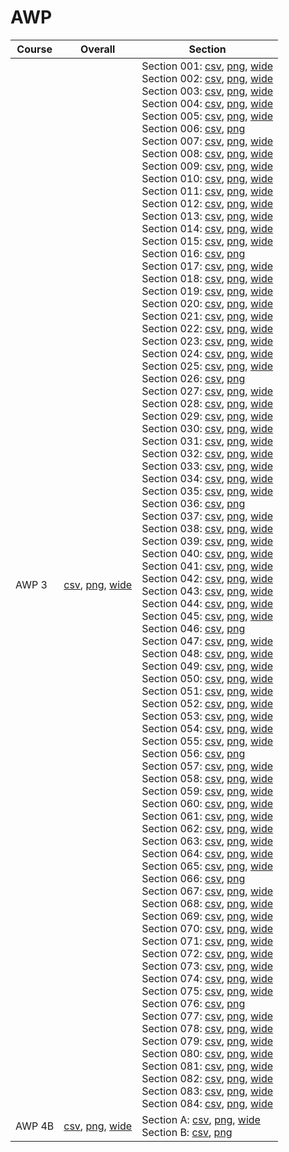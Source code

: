 # AWP

| Course | Overall | Section |
| ------ | ------- | ------- |
| AWP 3 | [csv](https://github.com/UCSD-Historical-Enrollment-Data/2023Fall/blob/main/overall/AWP%203.csv), [png](https://raw.githubusercontent.com/UCSD-Historical-Enrollment-Data/2023Fall/main/plot_overall/AWP%203.png), [wide](https://raw.githubusercontent.com/UCSD-Historical-Enrollment-Data/2023Fall/main/plot_overall_wide/AWP%203.png) | Section 001: [csv](https://github.com/UCSD-Historical-Enrollment-Data/2023Fall/blob/main/section/AWP%203_001.csv), [png](https://raw.githubusercontent.com/UCSD-Historical-Enrollment-Data/2023Fall/main/plot_section/AWP%203_001.png), [wide](https://raw.githubusercontent.com/UCSD-Historical-Enrollment-Data/2023Fall/main/plot_section_wide/AWP%203_001.png)<br>Section 002: [csv](https://github.com/UCSD-Historical-Enrollment-Data/2023Fall/blob/main/section/AWP%203_002.csv), [png](https://raw.githubusercontent.com/UCSD-Historical-Enrollment-Data/2023Fall/main/plot_section/AWP%203_002.png), [wide](https://raw.githubusercontent.com/UCSD-Historical-Enrollment-Data/2023Fall/main/plot_section_wide/AWP%203_002.png)<br>Section 003: [csv](https://github.com/UCSD-Historical-Enrollment-Data/2023Fall/blob/main/section/AWP%203_003.csv), [png](https://raw.githubusercontent.com/UCSD-Historical-Enrollment-Data/2023Fall/main/plot_section/AWP%203_003.png), [wide](https://raw.githubusercontent.com/UCSD-Historical-Enrollment-Data/2023Fall/main/plot_section_wide/AWP%203_003.png)<br>Section 004: [csv](https://github.com/UCSD-Historical-Enrollment-Data/2023Fall/blob/main/section/AWP%203_004.csv), [png](https://raw.githubusercontent.com/UCSD-Historical-Enrollment-Data/2023Fall/main/plot_section/AWP%203_004.png), [wide](https://raw.githubusercontent.com/UCSD-Historical-Enrollment-Data/2023Fall/main/plot_section_wide/AWP%203_004.png)<br>Section 005: [csv](https://github.com/UCSD-Historical-Enrollment-Data/2023Fall/blob/main/section/AWP%203_005.csv), [png](https://raw.githubusercontent.com/UCSD-Historical-Enrollment-Data/2023Fall/main/plot_section/AWP%203_005.png), [wide](https://raw.githubusercontent.com/UCSD-Historical-Enrollment-Data/2023Fall/main/plot_section_wide/AWP%203_005.png)<br>Section 006: [csv](https://github.com/UCSD-Historical-Enrollment-Data/2023Fall/blob/main/section/AWP%203_006.csv), [png](https://raw.githubusercontent.com/UCSD-Historical-Enrollment-Data/2023Fall/main/plot_section/AWP%203_006.png)<br>Section 007: [csv](https://github.com/UCSD-Historical-Enrollment-Data/2023Fall/blob/main/section/AWP%203_007.csv), [png](https://raw.githubusercontent.com/UCSD-Historical-Enrollment-Data/2023Fall/main/plot_section/AWP%203_007.png), [wide](https://raw.githubusercontent.com/UCSD-Historical-Enrollment-Data/2023Fall/main/plot_section_wide/AWP%203_007.png)<br>Section 008: [csv](https://github.com/UCSD-Historical-Enrollment-Data/2023Fall/blob/main/section/AWP%203_008.csv), [png](https://raw.githubusercontent.com/UCSD-Historical-Enrollment-Data/2023Fall/main/plot_section/AWP%203_008.png), [wide](https://raw.githubusercontent.com/UCSD-Historical-Enrollment-Data/2023Fall/main/plot_section_wide/AWP%203_008.png)<br>Section 009: [csv](https://github.com/UCSD-Historical-Enrollment-Data/2023Fall/blob/main/section/AWP%203_009.csv), [png](https://raw.githubusercontent.com/UCSD-Historical-Enrollment-Data/2023Fall/main/plot_section/AWP%203_009.png), [wide](https://raw.githubusercontent.com/UCSD-Historical-Enrollment-Data/2023Fall/main/plot_section_wide/AWP%203_009.png)<br>Section 010: [csv](https://github.com/UCSD-Historical-Enrollment-Data/2023Fall/blob/main/section/AWP%203_010.csv), [png](https://raw.githubusercontent.com/UCSD-Historical-Enrollment-Data/2023Fall/main/plot_section/AWP%203_010.png), [wide](https://raw.githubusercontent.com/UCSD-Historical-Enrollment-Data/2023Fall/main/plot_section_wide/AWP%203_010.png)<br>Section 011: [csv](https://github.com/UCSD-Historical-Enrollment-Data/2023Fall/blob/main/section/AWP%203_011.csv), [png](https://raw.githubusercontent.com/UCSD-Historical-Enrollment-Data/2023Fall/main/plot_section/AWP%203_011.png), [wide](https://raw.githubusercontent.com/UCSD-Historical-Enrollment-Data/2023Fall/main/plot_section_wide/AWP%203_011.png)<br>Section 012: [csv](https://github.com/UCSD-Historical-Enrollment-Data/2023Fall/blob/main/section/AWP%203_012.csv), [png](https://raw.githubusercontent.com/UCSD-Historical-Enrollment-Data/2023Fall/main/plot_section/AWP%203_012.png), [wide](https://raw.githubusercontent.com/UCSD-Historical-Enrollment-Data/2023Fall/main/plot_section_wide/AWP%203_012.png)<br>Section 013: [csv](https://github.com/UCSD-Historical-Enrollment-Data/2023Fall/blob/main/section/AWP%203_013.csv), [png](https://raw.githubusercontent.com/UCSD-Historical-Enrollment-Data/2023Fall/main/plot_section/AWP%203_013.png), [wide](https://raw.githubusercontent.com/UCSD-Historical-Enrollment-Data/2023Fall/main/plot_section_wide/AWP%203_013.png)<br>Section 014: [csv](https://github.com/UCSD-Historical-Enrollment-Data/2023Fall/blob/main/section/AWP%203_014.csv), [png](https://raw.githubusercontent.com/UCSD-Historical-Enrollment-Data/2023Fall/main/plot_section/AWP%203_014.png), [wide](https://raw.githubusercontent.com/UCSD-Historical-Enrollment-Data/2023Fall/main/plot_section_wide/AWP%203_014.png)<br>Section 015: [csv](https://github.com/UCSD-Historical-Enrollment-Data/2023Fall/blob/main/section/AWP%203_015.csv), [png](https://raw.githubusercontent.com/UCSD-Historical-Enrollment-Data/2023Fall/main/plot_section/AWP%203_015.png), [wide](https://raw.githubusercontent.com/UCSD-Historical-Enrollment-Data/2023Fall/main/plot_section_wide/AWP%203_015.png)<br>Section 016: [csv](https://github.com/UCSD-Historical-Enrollment-Data/2023Fall/blob/main/section/AWP%203_016.csv), [png](https://raw.githubusercontent.com/UCSD-Historical-Enrollment-Data/2023Fall/main/plot_section/AWP%203_016.png)<br>Section 017: [csv](https://github.com/UCSD-Historical-Enrollment-Data/2023Fall/blob/main/section/AWP%203_017.csv), [png](https://raw.githubusercontent.com/UCSD-Historical-Enrollment-Data/2023Fall/main/plot_section/AWP%203_017.png), [wide](https://raw.githubusercontent.com/UCSD-Historical-Enrollment-Data/2023Fall/main/plot_section_wide/AWP%203_017.png)<br>Section 018: [csv](https://github.com/UCSD-Historical-Enrollment-Data/2023Fall/blob/main/section/AWP%203_018.csv), [png](https://raw.githubusercontent.com/UCSD-Historical-Enrollment-Data/2023Fall/main/plot_section/AWP%203_018.png), [wide](https://raw.githubusercontent.com/UCSD-Historical-Enrollment-Data/2023Fall/main/plot_section_wide/AWP%203_018.png)<br>Section 019: [csv](https://github.com/UCSD-Historical-Enrollment-Data/2023Fall/blob/main/section/AWP%203_019.csv), [png](https://raw.githubusercontent.com/UCSD-Historical-Enrollment-Data/2023Fall/main/plot_section/AWP%203_019.png), [wide](https://raw.githubusercontent.com/UCSD-Historical-Enrollment-Data/2023Fall/main/plot_section_wide/AWP%203_019.png)<br>Section 020: [csv](https://github.com/UCSD-Historical-Enrollment-Data/2023Fall/blob/main/section/AWP%203_020.csv), [png](https://raw.githubusercontent.com/UCSD-Historical-Enrollment-Data/2023Fall/main/plot_section/AWP%203_020.png), [wide](https://raw.githubusercontent.com/UCSD-Historical-Enrollment-Data/2023Fall/main/plot_section_wide/AWP%203_020.png)<br>Section 021: [csv](https://github.com/UCSD-Historical-Enrollment-Data/2023Fall/blob/main/section/AWP%203_021.csv), [png](https://raw.githubusercontent.com/UCSD-Historical-Enrollment-Data/2023Fall/main/plot_section/AWP%203_021.png), [wide](https://raw.githubusercontent.com/UCSD-Historical-Enrollment-Data/2023Fall/main/plot_section_wide/AWP%203_021.png)<br>Section 022: [csv](https://github.com/UCSD-Historical-Enrollment-Data/2023Fall/blob/main/section/AWP%203_022.csv), [png](https://raw.githubusercontent.com/UCSD-Historical-Enrollment-Data/2023Fall/main/plot_section/AWP%203_022.png), [wide](https://raw.githubusercontent.com/UCSD-Historical-Enrollment-Data/2023Fall/main/plot_section_wide/AWP%203_022.png)<br>Section 023: [csv](https://github.com/UCSD-Historical-Enrollment-Data/2023Fall/blob/main/section/AWP%203_023.csv), [png](https://raw.githubusercontent.com/UCSD-Historical-Enrollment-Data/2023Fall/main/plot_section/AWP%203_023.png), [wide](https://raw.githubusercontent.com/UCSD-Historical-Enrollment-Data/2023Fall/main/plot_section_wide/AWP%203_023.png)<br>Section 024: [csv](https://github.com/UCSD-Historical-Enrollment-Data/2023Fall/blob/main/section/AWP%203_024.csv), [png](https://raw.githubusercontent.com/UCSD-Historical-Enrollment-Data/2023Fall/main/plot_section/AWP%203_024.png), [wide](https://raw.githubusercontent.com/UCSD-Historical-Enrollment-Data/2023Fall/main/plot_section_wide/AWP%203_024.png)<br>Section 025: [csv](https://github.com/UCSD-Historical-Enrollment-Data/2023Fall/blob/main/section/AWP%203_025.csv), [png](https://raw.githubusercontent.com/UCSD-Historical-Enrollment-Data/2023Fall/main/plot_section/AWP%203_025.png), [wide](https://raw.githubusercontent.com/UCSD-Historical-Enrollment-Data/2023Fall/main/plot_section_wide/AWP%203_025.png)<br>Section 026: [csv](https://github.com/UCSD-Historical-Enrollment-Data/2023Fall/blob/main/section/AWP%203_026.csv), [png](https://raw.githubusercontent.com/UCSD-Historical-Enrollment-Data/2023Fall/main/plot_section/AWP%203_026.png)<br>Section 027: [csv](https://github.com/UCSD-Historical-Enrollment-Data/2023Fall/blob/main/section/AWP%203_027.csv), [png](https://raw.githubusercontent.com/UCSD-Historical-Enrollment-Data/2023Fall/main/plot_section/AWP%203_027.png), [wide](https://raw.githubusercontent.com/UCSD-Historical-Enrollment-Data/2023Fall/main/plot_section_wide/AWP%203_027.png)<br>Section 028: [csv](https://github.com/UCSD-Historical-Enrollment-Data/2023Fall/blob/main/section/AWP%203_028.csv), [png](https://raw.githubusercontent.com/UCSD-Historical-Enrollment-Data/2023Fall/main/plot_section/AWP%203_028.png), [wide](https://raw.githubusercontent.com/UCSD-Historical-Enrollment-Data/2023Fall/main/plot_section_wide/AWP%203_028.png)<br>Section 029: [csv](https://github.com/UCSD-Historical-Enrollment-Data/2023Fall/blob/main/section/AWP%203_029.csv), [png](https://raw.githubusercontent.com/UCSD-Historical-Enrollment-Data/2023Fall/main/plot_section/AWP%203_029.png), [wide](https://raw.githubusercontent.com/UCSD-Historical-Enrollment-Data/2023Fall/main/plot_section_wide/AWP%203_029.png)<br>Section 030: [csv](https://github.com/UCSD-Historical-Enrollment-Data/2023Fall/blob/main/section/AWP%203_030.csv), [png](https://raw.githubusercontent.com/UCSD-Historical-Enrollment-Data/2023Fall/main/plot_section/AWP%203_030.png), [wide](https://raw.githubusercontent.com/UCSD-Historical-Enrollment-Data/2023Fall/main/plot_section_wide/AWP%203_030.png)<br>Section 031: [csv](https://github.com/UCSD-Historical-Enrollment-Data/2023Fall/blob/main/section/AWP%203_031.csv), [png](https://raw.githubusercontent.com/UCSD-Historical-Enrollment-Data/2023Fall/main/plot_section/AWP%203_031.png), [wide](https://raw.githubusercontent.com/UCSD-Historical-Enrollment-Data/2023Fall/main/plot_section_wide/AWP%203_031.png)<br>Section 032: [csv](https://github.com/UCSD-Historical-Enrollment-Data/2023Fall/blob/main/section/AWP%203_032.csv), [png](https://raw.githubusercontent.com/UCSD-Historical-Enrollment-Data/2023Fall/main/plot_section/AWP%203_032.png), [wide](https://raw.githubusercontent.com/UCSD-Historical-Enrollment-Data/2023Fall/main/plot_section_wide/AWP%203_032.png)<br>Section 033: [csv](https://github.com/UCSD-Historical-Enrollment-Data/2023Fall/blob/main/section/AWP%203_033.csv), [png](https://raw.githubusercontent.com/UCSD-Historical-Enrollment-Data/2023Fall/main/plot_section/AWP%203_033.png), [wide](https://raw.githubusercontent.com/UCSD-Historical-Enrollment-Data/2023Fall/main/plot_section_wide/AWP%203_033.png)<br>Section 034: [csv](https://github.com/UCSD-Historical-Enrollment-Data/2023Fall/blob/main/section/AWP%203_034.csv), [png](https://raw.githubusercontent.com/UCSD-Historical-Enrollment-Data/2023Fall/main/plot_section/AWP%203_034.png), [wide](https://raw.githubusercontent.com/UCSD-Historical-Enrollment-Data/2023Fall/main/plot_section_wide/AWP%203_034.png)<br>Section 035: [csv](https://github.com/UCSD-Historical-Enrollment-Data/2023Fall/blob/main/section/AWP%203_035.csv), [png](https://raw.githubusercontent.com/UCSD-Historical-Enrollment-Data/2023Fall/main/plot_section/AWP%203_035.png), [wide](https://raw.githubusercontent.com/UCSD-Historical-Enrollment-Data/2023Fall/main/plot_section_wide/AWP%203_035.png)<br>Section 036: [csv](https://github.com/UCSD-Historical-Enrollment-Data/2023Fall/blob/main/section/AWP%203_036.csv), [png](https://raw.githubusercontent.com/UCSD-Historical-Enrollment-Data/2023Fall/main/plot_section/AWP%203_036.png)<br>Section 037: [csv](https://github.com/UCSD-Historical-Enrollment-Data/2023Fall/blob/main/section/AWP%203_037.csv), [png](https://raw.githubusercontent.com/UCSD-Historical-Enrollment-Data/2023Fall/main/plot_section/AWP%203_037.png), [wide](https://raw.githubusercontent.com/UCSD-Historical-Enrollment-Data/2023Fall/main/plot_section_wide/AWP%203_037.png)<br>Section 038: [csv](https://github.com/UCSD-Historical-Enrollment-Data/2023Fall/blob/main/section/AWP%203_038.csv), [png](https://raw.githubusercontent.com/UCSD-Historical-Enrollment-Data/2023Fall/main/plot_section/AWP%203_038.png), [wide](https://raw.githubusercontent.com/UCSD-Historical-Enrollment-Data/2023Fall/main/plot_section_wide/AWP%203_038.png)<br>Section 039: [csv](https://github.com/UCSD-Historical-Enrollment-Data/2023Fall/blob/main/section/AWP%203_039.csv), [png](https://raw.githubusercontent.com/UCSD-Historical-Enrollment-Data/2023Fall/main/plot_section/AWP%203_039.png), [wide](https://raw.githubusercontent.com/UCSD-Historical-Enrollment-Data/2023Fall/main/plot_section_wide/AWP%203_039.png)<br>Section 040: [csv](https://github.com/UCSD-Historical-Enrollment-Data/2023Fall/blob/main/section/AWP%203_040.csv), [png](https://raw.githubusercontent.com/UCSD-Historical-Enrollment-Data/2023Fall/main/plot_section/AWP%203_040.png), [wide](https://raw.githubusercontent.com/UCSD-Historical-Enrollment-Data/2023Fall/main/plot_section_wide/AWP%203_040.png)<br>Section 041: [csv](https://github.com/UCSD-Historical-Enrollment-Data/2023Fall/blob/main/section/AWP%203_041.csv), [png](https://raw.githubusercontent.com/UCSD-Historical-Enrollment-Data/2023Fall/main/plot_section/AWP%203_041.png), [wide](https://raw.githubusercontent.com/UCSD-Historical-Enrollment-Data/2023Fall/main/plot_section_wide/AWP%203_041.png)<br>Section 042: [csv](https://github.com/UCSD-Historical-Enrollment-Data/2023Fall/blob/main/section/AWP%203_042.csv), [png](https://raw.githubusercontent.com/UCSD-Historical-Enrollment-Data/2023Fall/main/plot_section/AWP%203_042.png), [wide](https://raw.githubusercontent.com/UCSD-Historical-Enrollment-Data/2023Fall/main/plot_section_wide/AWP%203_042.png)<br>Section 043: [csv](https://github.com/UCSD-Historical-Enrollment-Data/2023Fall/blob/main/section/AWP%203_043.csv), [png](https://raw.githubusercontent.com/UCSD-Historical-Enrollment-Data/2023Fall/main/plot_section/AWP%203_043.png), [wide](https://raw.githubusercontent.com/UCSD-Historical-Enrollment-Data/2023Fall/main/plot_section_wide/AWP%203_043.png)<br>Section 044: [csv](https://github.com/UCSD-Historical-Enrollment-Data/2023Fall/blob/main/section/AWP%203_044.csv), [png](https://raw.githubusercontent.com/UCSD-Historical-Enrollment-Data/2023Fall/main/plot_section/AWP%203_044.png), [wide](https://raw.githubusercontent.com/UCSD-Historical-Enrollment-Data/2023Fall/main/plot_section_wide/AWP%203_044.png)<br>Section 045: [csv](https://github.com/UCSD-Historical-Enrollment-Data/2023Fall/blob/main/section/AWP%203_045.csv), [png](https://raw.githubusercontent.com/UCSD-Historical-Enrollment-Data/2023Fall/main/plot_section/AWP%203_045.png), [wide](https://raw.githubusercontent.com/UCSD-Historical-Enrollment-Data/2023Fall/main/plot_section_wide/AWP%203_045.png)<br>Section 046: [csv](https://github.com/UCSD-Historical-Enrollment-Data/2023Fall/blob/main/section/AWP%203_046.csv), [png](https://raw.githubusercontent.com/UCSD-Historical-Enrollment-Data/2023Fall/main/plot_section/AWP%203_046.png)<br>Section 047: [csv](https://github.com/UCSD-Historical-Enrollment-Data/2023Fall/blob/main/section/AWP%203_047.csv), [png](https://raw.githubusercontent.com/UCSD-Historical-Enrollment-Data/2023Fall/main/plot_section/AWP%203_047.png), [wide](https://raw.githubusercontent.com/UCSD-Historical-Enrollment-Data/2023Fall/main/plot_section_wide/AWP%203_047.png)<br>Section 048: [csv](https://github.com/UCSD-Historical-Enrollment-Data/2023Fall/blob/main/section/AWP%203_048.csv), [png](https://raw.githubusercontent.com/UCSD-Historical-Enrollment-Data/2023Fall/main/plot_section/AWP%203_048.png), [wide](https://raw.githubusercontent.com/UCSD-Historical-Enrollment-Data/2023Fall/main/plot_section_wide/AWP%203_048.png)<br>Section 049: [csv](https://github.com/UCSD-Historical-Enrollment-Data/2023Fall/blob/main/section/AWP%203_049.csv), [png](https://raw.githubusercontent.com/UCSD-Historical-Enrollment-Data/2023Fall/main/plot_section/AWP%203_049.png), [wide](https://raw.githubusercontent.com/UCSD-Historical-Enrollment-Data/2023Fall/main/plot_section_wide/AWP%203_049.png)<br>Section 050: [csv](https://github.com/UCSD-Historical-Enrollment-Data/2023Fall/blob/main/section/AWP%203_050.csv), [png](https://raw.githubusercontent.com/UCSD-Historical-Enrollment-Data/2023Fall/main/plot_section/AWP%203_050.png), [wide](https://raw.githubusercontent.com/UCSD-Historical-Enrollment-Data/2023Fall/main/plot_section_wide/AWP%203_050.png)<br>Section 051: [csv](https://github.com/UCSD-Historical-Enrollment-Data/2023Fall/blob/main/section/AWP%203_051.csv), [png](https://raw.githubusercontent.com/UCSD-Historical-Enrollment-Data/2023Fall/main/plot_section/AWP%203_051.png), [wide](https://raw.githubusercontent.com/UCSD-Historical-Enrollment-Data/2023Fall/main/plot_section_wide/AWP%203_051.png)<br>Section 052: [csv](https://github.com/UCSD-Historical-Enrollment-Data/2023Fall/blob/main/section/AWP%203_052.csv), [png](https://raw.githubusercontent.com/UCSD-Historical-Enrollment-Data/2023Fall/main/plot_section/AWP%203_052.png), [wide](https://raw.githubusercontent.com/UCSD-Historical-Enrollment-Data/2023Fall/main/plot_section_wide/AWP%203_052.png)<br>Section 053: [csv](https://github.com/UCSD-Historical-Enrollment-Data/2023Fall/blob/main/section/AWP%203_053.csv), [png](https://raw.githubusercontent.com/UCSD-Historical-Enrollment-Data/2023Fall/main/plot_section/AWP%203_053.png), [wide](https://raw.githubusercontent.com/UCSD-Historical-Enrollment-Data/2023Fall/main/plot_section_wide/AWP%203_053.png)<br>Section 054: [csv](https://github.com/UCSD-Historical-Enrollment-Data/2023Fall/blob/main/section/AWP%203_054.csv), [png](https://raw.githubusercontent.com/UCSD-Historical-Enrollment-Data/2023Fall/main/plot_section/AWP%203_054.png), [wide](https://raw.githubusercontent.com/UCSD-Historical-Enrollment-Data/2023Fall/main/plot_section_wide/AWP%203_054.png)<br>Section 055: [csv](https://github.com/UCSD-Historical-Enrollment-Data/2023Fall/blob/main/section/AWP%203_055.csv), [png](https://raw.githubusercontent.com/UCSD-Historical-Enrollment-Data/2023Fall/main/plot_section/AWP%203_055.png), [wide](https://raw.githubusercontent.com/UCSD-Historical-Enrollment-Data/2023Fall/main/plot_section_wide/AWP%203_055.png)<br>Section 056: [csv](https://github.com/UCSD-Historical-Enrollment-Data/2023Fall/blob/main/section/AWP%203_056.csv), [png](https://raw.githubusercontent.com/UCSD-Historical-Enrollment-Data/2023Fall/main/plot_section/AWP%203_056.png)<br>Section 057: [csv](https://github.com/UCSD-Historical-Enrollment-Data/2023Fall/blob/main/section/AWP%203_057.csv), [png](https://raw.githubusercontent.com/UCSD-Historical-Enrollment-Data/2023Fall/main/plot_section/AWP%203_057.png), [wide](https://raw.githubusercontent.com/UCSD-Historical-Enrollment-Data/2023Fall/main/plot_section_wide/AWP%203_057.png)<br>Section 058: [csv](https://github.com/UCSD-Historical-Enrollment-Data/2023Fall/blob/main/section/AWP%203_058.csv), [png](https://raw.githubusercontent.com/UCSD-Historical-Enrollment-Data/2023Fall/main/plot_section/AWP%203_058.png), [wide](https://raw.githubusercontent.com/UCSD-Historical-Enrollment-Data/2023Fall/main/plot_section_wide/AWP%203_058.png)<br>Section 059: [csv](https://github.com/UCSD-Historical-Enrollment-Data/2023Fall/blob/main/section/AWP%203_059.csv), [png](https://raw.githubusercontent.com/UCSD-Historical-Enrollment-Data/2023Fall/main/plot_section/AWP%203_059.png), [wide](https://raw.githubusercontent.com/UCSD-Historical-Enrollment-Data/2023Fall/main/plot_section_wide/AWP%203_059.png)<br>Section 060: [csv](https://github.com/UCSD-Historical-Enrollment-Data/2023Fall/blob/main/section/AWP%203_060.csv), [png](https://raw.githubusercontent.com/UCSD-Historical-Enrollment-Data/2023Fall/main/plot_section/AWP%203_060.png), [wide](https://raw.githubusercontent.com/UCSD-Historical-Enrollment-Data/2023Fall/main/plot_section_wide/AWP%203_060.png)<br>Section 061: [csv](https://github.com/UCSD-Historical-Enrollment-Data/2023Fall/blob/main/section/AWP%203_061.csv), [png](https://raw.githubusercontent.com/UCSD-Historical-Enrollment-Data/2023Fall/main/plot_section/AWP%203_061.png), [wide](https://raw.githubusercontent.com/UCSD-Historical-Enrollment-Data/2023Fall/main/plot_section_wide/AWP%203_061.png)<br>Section 062: [csv](https://github.com/UCSD-Historical-Enrollment-Data/2023Fall/blob/main/section/AWP%203_062.csv), [png](https://raw.githubusercontent.com/UCSD-Historical-Enrollment-Data/2023Fall/main/plot_section/AWP%203_062.png), [wide](https://raw.githubusercontent.com/UCSD-Historical-Enrollment-Data/2023Fall/main/plot_section_wide/AWP%203_062.png)<br>Section 063: [csv](https://github.com/UCSD-Historical-Enrollment-Data/2023Fall/blob/main/section/AWP%203_063.csv), [png](https://raw.githubusercontent.com/UCSD-Historical-Enrollment-Data/2023Fall/main/plot_section/AWP%203_063.png), [wide](https://raw.githubusercontent.com/UCSD-Historical-Enrollment-Data/2023Fall/main/plot_section_wide/AWP%203_063.png)<br>Section 064: [csv](https://github.com/UCSD-Historical-Enrollment-Data/2023Fall/blob/main/section/AWP%203_064.csv), [png](https://raw.githubusercontent.com/UCSD-Historical-Enrollment-Data/2023Fall/main/plot_section/AWP%203_064.png), [wide](https://raw.githubusercontent.com/UCSD-Historical-Enrollment-Data/2023Fall/main/plot_section_wide/AWP%203_064.png)<br>Section 065: [csv](https://github.com/UCSD-Historical-Enrollment-Data/2023Fall/blob/main/section/AWP%203_065.csv), [png](https://raw.githubusercontent.com/UCSD-Historical-Enrollment-Data/2023Fall/main/plot_section/AWP%203_065.png), [wide](https://raw.githubusercontent.com/UCSD-Historical-Enrollment-Data/2023Fall/main/plot_section_wide/AWP%203_065.png)<br>Section 066: [csv](https://github.com/UCSD-Historical-Enrollment-Data/2023Fall/blob/main/section/AWP%203_066.csv), [png](https://raw.githubusercontent.com/UCSD-Historical-Enrollment-Data/2023Fall/main/plot_section/AWP%203_066.png)<br>Section 067: [csv](https://github.com/UCSD-Historical-Enrollment-Data/2023Fall/blob/main/section/AWP%203_067.csv), [png](https://raw.githubusercontent.com/UCSD-Historical-Enrollment-Data/2023Fall/main/plot_section/AWP%203_067.png), [wide](https://raw.githubusercontent.com/UCSD-Historical-Enrollment-Data/2023Fall/main/plot_section_wide/AWP%203_067.png)<br>Section 068: [csv](https://github.com/UCSD-Historical-Enrollment-Data/2023Fall/blob/main/section/AWP%203_068.csv), [png](https://raw.githubusercontent.com/UCSD-Historical-Enrollment-Data/2023Fall/main/plot_section/AWP%203_068.png), [wide](https://raw.githubusercontent.com/UCSD-Historical-Enrollment-Data/2023Fall/main/plot_section_wide/AWP%203_068.png)<br>Section 069: [csv](https://github.com/UCSD-Historical-Enrollment-Data/2023Fall/blob/main/section/AWP%203_069.csv), [png](https://raw.githubusercontent.com/UCSD-Historical-Enrollment-Data/2023Fall/main/plot_section/AWP%203_069.png), [wide](https://raw.githubusercontent.com/UCSD-Historical-Enrollment-Data/2023Fall/main/plot_section_wide/AWP%203_069.png)<br>Section 070: [csv](https://github.com/UCSD-Historical-Enrollment-Data/2023Fall/blob/main/section/AWP%203_070.csv), [png](https://raw.githubusercontent.com/UCSD-Historical-Enrollment-Data/2023Fall/main/plot_section/AWP%203_070.png), [wide](https://raw.githubusercontent.com/UCSD-Historical-Enrollment-Data/2023Fall/main/plot_section_wide/AWP%203_070.png)<br>Section 071: [csv](https://github.com/UCSD-Historical-Enrollment-Data/2023Fall/blob/main/section/AWP%203_071.csv), [png](https://raw.githubusercontent.com/UCSD-Historical-Enrollment-Data/2023Fall/main/plot_section/AWP%203_071.png), [wide](https://raw.githubusercontent.com/UCSD-Historical-Enrollment-Data/2023Fall/main/plot_section_wide/AWP%203_071.png)<br>Section 072: [csv](https://github.com/UCSD-Historical-Enrollment-Data/2023Fall/blob/main/section/AWP%203_072.csv), [png](https://raw.githubusercontent.com/UCSD-Historical-Enrollment-Data/2023Fall/main/plot_section/AWP%203_072.png), [wide](https://raw.githubusercontent.com/UCSD-Historical-Enrollment-Data/2023Fall/main/plot_section_wide/AWP%203_072.png)<br>Section 073: [csv](https://github.com/UCSD-Historical-Enrollment-Data/2023Fall/blob/main/section/AWP%203_073.csv), [png](https://raw.githubusercontent.com/UCSD-Historical-Enrollment-Data/2023Fall/main/plot_section/AWP%203_073.png), [wide](https://raw.githubusercontent.com/UCSD-Historical-Enrollment-Data/2023Fall/main/plot_section_wide/AWP%203_073.png)<br>Section 074: [csv](https://github.com/UCSD-Historical-Enrollment-Data/2023Fall/blob/main/section/AWP%203_074.csv), [png](https://raw.githubusercontent.com/UCSD-Historical-Enrollment-Data/2023Fall/main/plot_section/AWP%203_074.png), [wide](https://raw.githubusercontent.com/UCSD-Historical-Enrollment-Data/2023Fall/main/plot_section_wide/AWP%203_074.png)<br>Section 075: [csv](https://github.com/UCSD-Historical-Enrollment-Data/2023Fall/blob/main/section/AWP%203_075.csv), [png](https://raw.githubusercontent.com/UCSD-Historical-Enrollment-Data/2023Fall/main/plot_section/AWP%203_075.png), [wide](https://raw.githubusercontent.com/UCSD-Historical-Enrollment-Data/2023Fall/main/plot_section_wide/AWP%203_075.png)<br>Section 076: [csv](https://github.com/UCSD-Historical-Enrollment-Data/2023Fall/blob/main/section/AWP%203_076.csv), [png](https://raw.githubusercontent.com/UCSD-Historical-Enrollment-Data/2023Fall/main/plot_section/AWP%203_076.png)<br>Section 077: [csv](https://github.com/UCSD-Historical-Enrollment-Data/2023Fall/blob/main/section/AWP%203_077.csv), [png](https://raw.githubusercontent.com/UCSD-Historical-Enrollment-Data/2023Fall/main/plot_section/AWP%203_077.png), [wide](https://raw.githubusercontent.com/UCSD-Historical-Enrollment-Data/2023Fall/main/plot_section_wide/AWP%203_077.png)<br>Section 078: [csv](https://github.com/UCSD-Historical-Enrollment-Data/2023Fall/blob/main/section/AWP%203_078.csv), [png](https://raw.githubusercontent.com/UCSD-Historical-Enrollment-Data/2023Fall/main/plot_section/AWP%203_078.png), [wide](https://raw.githubusercontent.com/UCSD-Historical-Enrollment-Data/2023Fall/main/plot_section_wide/AWP%203_078.png)<br>Section 079: [csv](https://github.com/UCSD-Historical-Enrollment-Data/2023Fall/blob/main/section/AWP%203_079.csv), [png](https://raw.githubusercontent.com/UCSD-Historical-Enrollment-Data/2023Fall/main/plot_section/AWP%203_079.png), [wide](https://raw.githubusercontent.com/UCSD-Historical-Enrollment-Data/2023Fall/main/plot_section_wide/AWP%203_079.png)<br>Section 080: [csv](https://github.com/UCSD-Historical-Enrollment-Data/2023Fall/blob/main/section/AWP%203_080.csv), [png](https://raw.githubusercontent.com/UCSD-Historical-Enrollment-Data/2023Fall/main/plot_section/AWP%203_080.png), [wide](https://raw.githubusercontent.com/UCSD-Historical-Enrollment-Data/2023Fall/main/plot_section_wide/AWP%203_080.png)<br>Section 081: [csv](https://github.com/UCSD-Historical-Enrollment-Data/2023Fall/blob/main/section/AWP%203_081.csv), [png](https://raw.githubusercontent.com/UCSD-Historical-Enrollment-Data/2023Fall/main/plot_section/AWP%203_081.png), [wide](https://raw.githubusercontent.com/UCSD-Historical-Enrollment-Data/2023Fall/main/plot_section_wide/AWP%203_081.png)<br>Section 082: [csv](https://github.com/UCSD-Historical-Enrollment-Data/2023Fall/blob/main/section/AWP%203_082.csv), [png](https://raw.githubusercontent.com/UCSD-Historical-Enrollment-Data/2023Fall/main/plot_section/AWP%203_082.png), [wide](https://raw.githubusercontent.com/UCSD-Historical-Enrollment-Data/2023Fall/main/plot_section_wide/AWP%203_082.png)<br>Section 083: [csv](https://github.com/UCSD-Historical-Enrollment-Data/2023Fall/blob/main/section/AWP%203_083.csv), [png](https://raw.githubusercontent.com/UCSD-Historical-Enrollment-Data/2023Fall/main/plot_section/AWP%203_083.png), [wide](https://raw.githubusercontent.com/UCSD-Historical-Enrollment-Data/2023Fall/main/plot_section_wide/AWP%203_083.png)<br>Section 084: [csv](https://github.com/UCSD-Historical-Enrollment-Data/2023Fall/blob/main/section/AWP%203_084.csv), [png](https://raw.githubusercontent.com/UCSD-Historical-Enrollment-Data/2023Fall/main/plot_section/AWP%203_084.png), [wide](https://raw.githubusercontent.com/UCSD-Historical-Enrollment-Data/2023Fall/main/plot_section_wide/AWP%203_084.png) |
| AWP 4B | [csv](https://github.com/UCSD-Historical-Enrollment-Data/2023Fall/blob/main/overall/AWP%204B.csv), [png](https://raw.githubusercontent.com/UCSD-Historical-Enrollment-Data/2023Fall/main/plot_overall/AWP%204B.png), [wide](https://raw.githubusercontent.com/UCSD-Historical-Enrollment-Data/2023Fall/main/plot_overall_wide/AWP%204B.png) | Section A: [csv](https://github.com/UCSD-Historical-Enrollment-Data/2023Fall/blob/main/section/AWP%204B_A.csv), [png](https://raw.githubusercontent.com/UCSD-Historical-Enrollment-Data/2023Fall/main/plot_section/AWP%204B_A.png), [wide](https://raw.githubusercontent.com/UCSD-Historical-Enrollment-Data/2023Fall/main/plot_section_wide/AWP%204B_A.png)<br>Section B: [csv](https://github.com/UCSD-Historical-Enrollment-Data/2023Fall/blob/main/section/AWP%204B_B.csv), [png](https://raw.githubusercontent.com/UCSD-Historical-Enrollment-Data/2023Fall/main/plot_section/AWP%204B_B.png) |
